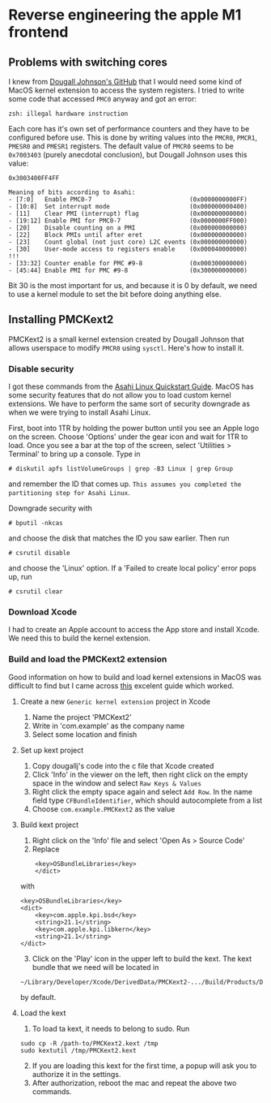 # Reverse engineering the apple M1 frontend

## Problems with switching cores
I knew from [Dougall Johnson's GitHub](https://github.com/dougallj/applecpu)
that I would need some kind of
MacOS kernel extension to access the system registers. I tried to write some
code that accessed `PMC0` anyway and got an error:
```
zsh: illegal hardware instruction
```
Each core has it's own set of performance counters and they have to be
configured before use. This is done by writing values into the `PMCR0`, `PMCR1`,
`PMESR0` and `PMESR1` registers.
The default value of `PMCR0` seems to be `0x7003403` (purely anecdotal conclusion), but
Dougall Johnson uses this value:
```
0x3003400FF4FF

Meaning of bits according to Asahi:
- [7:0]   Enable PMC0-7                           (0x0000000000FF)
- [10:8]  Set interrupt mode                      (0x000000000400)
- [11]    Clear PMI (interrupt) flag              (0x000000000000)
- [19:12] Enable PMI for PMC0-7                   (0x0000000FF000)
- [20]    Disable counting on a PMI               (0x000000000000)
- [22]    Block PMIs until after eret             (0x000000000000)
- [23]    Count global (not just core) L2C events (0x000000000000)
- [30]    User-mode access to registers enable    (0x000040000000)  !!!
- [33:32] Counter enable for PMC #9-8             (0x000300000000)
- [45:44] Enable PMI for PMC #9-8                 (0x300000000000)
```

Bit 30 is the most important for us, and because it is 0 by default, we need to 
use a kernel module to set the bit before doing anything else.

## Installing PMCKext2
PMCKext2 is a small kernel extension created by Dougall Johnson that allows
userspace to modify `PMCR0` using `sysctl`. Here's how to install it.
### Disable security
I got these commands from the [Asahi Linux Quickstart Guide](https://github.com/AsahiLinux/docs/wiki/Developer-Quickstart).
MacOS has some security features that do not allow you to load custom kernel 
extensions. We have to perform the same sort of security downgrade as when we 
were trying to install Asahi Linux.

First, boot into 1TR by holding the power button until you see an Apple logo on
the screen. Choose 'Options' under the gear icon and wait for 1TR to load. Once
you see a bar at the top of the screen, select 'Utilities > Terminal' to bring
up a console. Type in
```
# diskutil apfs listVolumeGroups | grep -B3 Linux | grep Group
```
and remember the ID that comes up. `This assumes you completed the partitioning
step for Asahi Linux`.

Downgrade security with
```
# bputil -nkcas
```
and choose the disk that matches the ID you saw earlier. Then run
```
# csrutil disable
```
and choose the 'Linux' option. If a 'Failed to create local policy' error pops
up, run
```
# csrutil clear
```

### Download Xcode
I had to create an Apple account to access the App store and install Xcode. We 
need this to build the kernel extension.

### Build and load the PMCKext2 extension
Good information on how to build and load kernel extensions in MacOS was 
difficult to find but I came across [this](Library/Developer/Xcode/DerivedData/PMCKext2-eglkrzbygupxewfbausorolyjblh/Build/Products/Debug/PMCKext2.kext) excelent guide which worked.
1. Create a new `Generic kernel extension` project in Xcode
    1. Name the project 'PMCKext2'
    2. Write in 'com.example' as the company name
    3. Select some location and finish

2. Set up kext project
    1. Copy dougallj's code into the c file that Xcode created
    2. Click 'Info' in the viewer on the left, then right click on the empty 
    space in the window and select `Raw Keys & Values`
    3. Right click the empty space again and select `Add Row`. In the name field
    type `CFBundleIdentifier`, which should autocomplete from a list
    4. Choose `com.example.PMCKext2` as the value

3. Build kext project
    1. Right click on the 'Info' file and select 'Open As > Source Code'
    2. Replace
    ```
        <key>OSBundleLibraries</key>
	    </dict>
    ```
    with
    ```
    <key>OSBundleLibraries</key>
	<dict>
		<key>com.apple.kpi.bsd</key>
		<string>21.1</string>
		<key>com.apple.kpi.libkern</key>
		<string>21.1</string>
	</dict>
    ```
    3. Click on the 'Play' icon in the upper left to build the kext. The kext
    bundle that we need will be located in
    ```
    ~/Library/Developer/Xcode/DerivedData/PMCKext2-.../Build/Products/Debug/PMCKext2.kext
    ```
    by default.

4. Load the kext
    1. To load ta kext, it needs to belong to sudo. Run
    ```
    sudo cp -R /path-to/PMCKext2.kext /tmp
    sudo kextutil /tmp/PMCKext2.kext
    ```
    2. If you are loading this kext for the first time, a popup will ask you to
    authorize it in the settings.
    3. After authorization, reboot the mac and repeat the above two commands.

